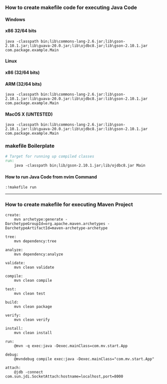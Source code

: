 ### How to create makefile code for executing Java Code
#### Windows
#### x86 32/64 bits
```
java -classpath bin;lib\commons-lang-2.6.jar;lib\gson-2.10.1.jar;lib\guava-20.0.jar;lib\ojdbc8.jar;lib\gson-2.10.1.jar com.package.example.Main
```

#### Linux
#### x86 (32/64 bits)
#### ARM (32/64 bits)
```
java -classpath bin:lib\commons-lang-2.6.jar:lib\gson-2.10.1.jar:lib\guava-20.0.jar:lib\ojdbc8.jar:lib\gson-2.10.1.jar com.package.example.Main
```

#### MacOS X (UNTESTED)
```
java -classpath bin:lib\commons-lang-2.6.jar:lib\gson-2.10.1.jar:lib\guava-20.0.jar:lib\ojdbc8.jar:lib\gson-2.10.1.jar com.package.example.Main
```

### makefile Boilerplate
```makefile
# Target for running up compiled classes
run:
	java -classpath bin;lib/gson-2.10.1.jar;lib/ojdbc8.jar Main
```
#### How to run Java Code from nvim Command
```
:!makefile run
```

---
### How to create makefile for executing Maven Project
```
create:
	mvn archetype:generate -DarchetypeGroupId=org.apache.maven.archetypes -DarchetypeArtifactId=maven-archetype-archetype

tree:
	mvn dependency:tree

analyze:
	mvn dependency:analyze

validate:
	mvn clean validate

compile:
	mvn clean compile

test:
	mvn clean test

build:
	mvn clean package

verify:
	mvn clean verify

install:
	mvn clean install

run:
	@mvn -q exec:java -Dexec.mainClass=com.mv.start.App

debug:
	@mvndebug compile exec:java -Dexec.mainClass="com.mv.start.App"

attach:
	@jdb -connect com.sun.jdi.SocketAttach:hostname=localhost,port=8000
```


